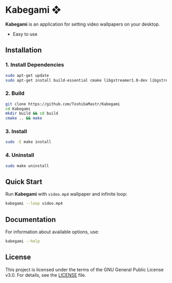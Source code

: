 # Kabegami ❖
**Kabegami** is an application for setting video wallpapers on your desktop.
- Easy to use

## Installation
### 1. Install Dependencies
```sh
sudo apt-get update
sudo apt-get install build-essential cmake libgstreamer1.0-dev libgstreamer-plugins-base1.0-dev libx11-dev libxrandr-dev
```

### 2. Build
```sh
git clone https://github.com/ToshibaMastr/Kabegami
cd Kabegami
mkdir build && cd build
cmake .. && make
```

### 3. Install
```sh
sudo -E make install
```

### 4. Uninstall
```sh
sudo make uninstall
```

## Quick Start

Run **Kabegami** with `video.mp4` wallpaper and infinite loop:

```sh
kabegami --loop video.mp4
```

## Documentation

For information about available options, use:

```sh
kabegami --help
```

## License
This project is licensed under the terms of the GNU General Public License v3.0. For details, see the [LICENSE](LICENSE) file.
